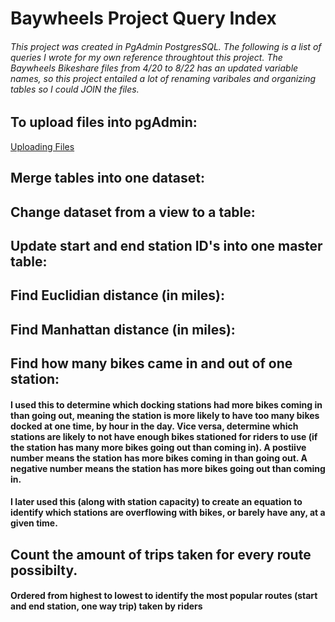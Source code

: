# Baywheels Project Query Index
###### This project was created in PgAdmin PostgresSQL. The following is a list of queries I wrote for my own reference throughtout this project. The Baywheels Bikeshare files from 4/20 to 8/22 has an updated variable names, so this project entailed a lot of renaming varibales and organizing tables so I could JOIN the files. 

## To upload files into pgAdmin:

[Uploading Files](https://github.com/JuliaManfredini/Baywheels/blob/main/Query%20Index)

## Merge tables into one dataset:

## Change dataset from a view to a table:

## Update start and end station ID's into one master table:

## Find Euclidian distance (in miles):

## Find Manhattan distance (in miles):

## Find how many bikes came in and out of one station:

#### I used this to determine which docking stations had more bikes coming in than going out, meaning the station is more likely to have too many bikes docked at one time, by hour in the day. Vice versa, determine which stations are likely to not have enough bikes stationed for riders to use (if the station has many more bikes going out than coming in). A postiive number means the station has more bikes coming in than going out. A negative number means the station has more bikes going out than coming in.

#### I later used this (along with station capacity) to create an equation to identify which stations are overflowing with bikes, or barely have any, at a given time.

## Count the amount of trips taken for every route possibilty.

#### Ordered from highest to lowest to identify the most popular routes (start and end station, one way trip) taken by riders




